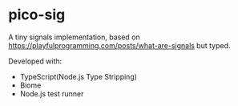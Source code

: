 # pico-sig

A tiny signals implementation, based on https://playfulprogramming.com/posts/what-are-signals but typed.

Developed with:

- TypeScript(Node.js Type Stripping)
- Biome
- Node.js test runner
